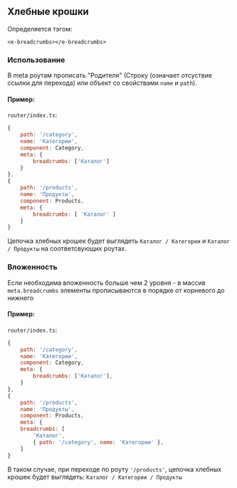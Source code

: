 ## Хлебные крошки

Определяется тэгом:
```vue
<e-breadcrumbs></e-breadcrumbs>
```

### Использование
В meta роутам прописать "Родителя" (Строку (означает отсуствие ссылки для перехода) или объект со свойствами `name` и `path`).
#### Пример:
`router/index.ts`:
````javascript
{
    path: '/category',
    name: 'Категории',
    component: Category,
    meta: {
        breadcrumbs: ['Каталог']
    }
},
{
    path: '/products',
    name: 'Продукты',
    component: Products,
    meta: {
        breadcrumbs: [ 'Каталог' ]
    }
}
````
Цепочка хлебных крошек будет выглядеть `Каталог / Категории` и `Каталог / Продукты` на соответсвующих роутах.

### Вложенность
Если необходима вложенность больше чем 2 уровня - в массив `meta.breadcrumbs` элементы прописываются в порядке от корневого до нижнего
#### Пример:

`router/index.ts`:
````javascript
{
    path: '/category',
    name: 'Категории',
    component: Category,
    meta: {
        breadcrumbs: ['Каталог'],
    }
},
{
    path: '/products',
    name: 'Продукты',
    component: Products,
    meta: {
    breadcrumbs: [
        'Каталог',
        { path: '/category', name: 'Категории' },
    ]
}
````

В таком случае, при переходе по роуту `'/products'`, цепочка хлебных крошек будет выглядеть: `Каталог / Категории / Продукты`